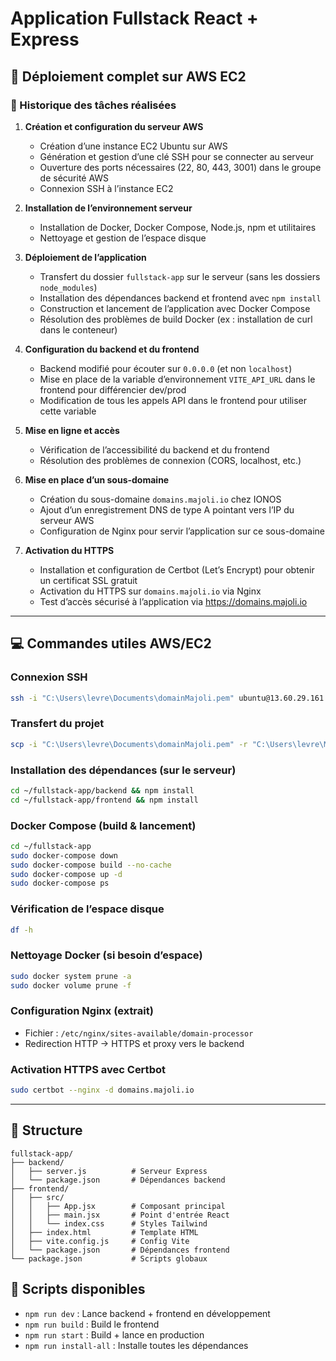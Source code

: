 # Application Fullstack React + Express

## 🚀 Déploiement complet sur AWS EC2

### 📝 Historique des tâches réalisées

1. **Création et configuration du serveur AWS**
   - Création d’une instance EC2 Ubuntu sur AWS
   - Génération et gestion d’une clé SSH pour se connecter au serveur
   - Ouverture des ports nécessaires (22, 80, 443, 3001) dans le groupe de sécurité AWS
   - Connexion SSH à l’instance EC2

2. **Installation de l’environnement serveur**
   - Installation de Docker, Docker Compose, Node.js, npm et utilitaires
   - Nettoyage et gestion de l’espace disque

3. **Déploiement de l’application**
   - Transfert du dossier `fullstack-app` sur le serveur (sans les dossiers `node_modules`)
   - Installation des dépendances backend et frontend avec `npm install`
   - Construction et lancement de l’application avec Docker Compose
   - Résolution des problèmes de build Docker (ex : installation de curl dans le conteneur)

4. **Configuration du backend et du frontend**
   - Backend modifié pour écouter sur `0.0.0.0` (et non `localhost`)
   - Mise en place de la variable d’environnement `VITE_API_URL` dans le frontend pour différencier dev/prod
   - Modification de tous les appels API dans le frontend pour utiliser cette variable

5. **Mise en ligne et accès**
   - Vérification de l’accessibilité du backend et du frontend
   - Résolution des problèmes de connexion (CORS, localhost, etc.)

6. **Mise en place d’un sous-domaine**
   - Création du sous-domaine `domains.majoli.io` chez IONOS
   - Ajout d’un enregistrement DNS de type A pointant vers l’IP du serveur AWS
   - Configuration de Nginx pour servir l’application sur ce sous-domaine

7. **Activation du HTTPS**
   - Installation et configuration de Certbot (Let’s Encrypt) pour obtenir un certificat SSL gratuit
   - Activation du HTTPS sur `domains.majoli.io` via Nginx
   - Test d’accès sécurisé à l’application via https://domains.majoli.io

---

## 💻 Commandes utiles AWS/EC2

### Connexion SSH
```bash
ssh -i "C:\Users\levre\Documents\domainMajoli.pem" ubuntu@13.60.29.161
```

### Transfert du projet
```bash
scp -i "C:\Users\levre\Documents\domainMajoli.pem" -r "C:\Users\levre\Majoli\Marketing\SCRIPTS EMAILING PHONING\fullstack-app" ubuntu@13.60.29.161:~/
```

### Installation des dépendances (sur le serveur)
```bash
cd ~/fullstack-app/backend && npm install
cd ~/fullstack-app/frontend && npm install
```

### Docker Compose (build & lancement)
```bash
cd ~/fullstack-app
sudo docker-compose down
sudo docker-compose build --no-cache
sudo docker-compose up -d
sudo docker-compose ps
```

### Vérification de l’espace disque
```bash
df -h
```

### Nettoyage Docker (si besoin d’espace)
```bash
sudo docker system prune -a
sudo docker volume prune -f
```

### Configuration Nginx (extrait)
- Fichier : `/etc/nginx/sites-available/domain-processor`
- Redirection HTTP → HTTPS et proxy vers le backend

### Activation HTTPS avec Certbot
```bash
sudo certbot --nginx -d domains.majoli.io
```

---

## 📁 Structure
```
fullstack-app/
├── backend/
│   ├── server.js          # Serveur Express
│   └── package.json       # Dépendances backend
├── frontend/
│   ├── src/
│   │   ├── App.jsx        # Composant principal
│   │   ├── main.jsx       # Point d'entrée React
│   │   └── index.css      # Styles Tailwind
│   ├── index.html         # Template HTML
│   ├── vite.config.js     # Config Vite
│   └── package.json       # Dépendances frontend
└── package.json           # Scripts globaux
```

## 🔧 Scripts disponibles
- `npm run dev` : Lance backend + frontend en développement
- `npm run build` : Build le frontend
- `npm run start` : Build + lance en production
- `npm run install-all` : Installe toutes les dépendances 